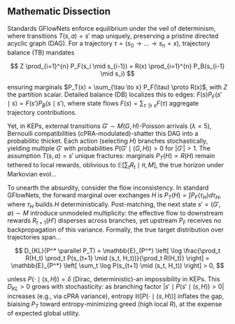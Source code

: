 
## Mathematic Dissection

Standards GFlowNets enforce equilibrium under the veil of determinism, where transitions $T(s,a)=s'$ map uniquely, preserving a pristine directed acyclic graph (DAG). For a trajectory $\tau = (s_0 \to \dots \to s_n =x)$, trajectory balance (TB) mandates

$$
Z \prod_{i=1}^{n} P_F(s_i \mid s_{i-1}) = R(x) \prod_{i=1}^{n} P_B(s_{i-1} \mid s_i)
$$

ensuring marginals $P_T(x) = \sum_{\tau \to x} P_F(\tau) \proto R(x)$, with $Z$ the partition scalar. Detailed balance (DB) localizes this to edges: $F(s) P_F(s' \mid s) = F(s') P_B(s \mid s')$, where state flows $F(s) = \sum_{\tau \ni s} F(\tau)$ aggregate trajectory contributions.

Yet, in KEPs, external transitions $G' \sim M(G, H)$-Poisson arrivals ($\lambda=5$), Bernoulli compatibilities (cPRA-modulated)-shatter this DAG into a probabilitic thicket. Each action (selecting $H$) branches stochastically, yielding multiple $G'$ with probabilities $P(G' \mid (G,H)) > 0$ for $|G'| > 1$. The assumption $T(s,a) = s'$ unique fractures: marginals $P_T(H) \propto R(H)$ remain tethered to local rewards, oblivious to $\mathbb{E}[\sum_t R_t \mid \pi, M]$, the true horizon under Markovian evol...

To unearth the absurdity, consider the flow inconsistency. In standard GFlowNets, the forward marginal over exchanges $H$ is $P_T(H) = \int P_F(\tau_H) d\tau_H$, where $\tau_H$ builds $H$ deterministically. Post-matching, the next state $s' = (G', \emptyset) \sim M$ introduce unmodeled multiplicity: the effective flow to downstream rewards $R_{t+1}(H')$ disperses across branches, yet upstream $P_F$ receives no backpropagation of this variance. Formally, the true target distribution over trajectories span...

$$
D_{KL}(P^* \parallel P_T) = \mathbb{E}_{P^*} \left[ \log \frac{\prod_t R(H_t) \prod_t P(s_{t+1} \mid (s_t, H_t))}{\prod_t R(H_t)} \right]
= \mathbb{E}_{P^*} \left[ \sum_t \log P(s_{t+1} \mid (s_t, H_t)) \right] > 0,
$$

unless $P(\cdot \mid (s,H)) = \delta$ (Dirac, deterministic)-an impossibility in KEPs. This $D_{KL} > 0$ grows with stochasticity: as branching factor $|{s' \mid P(s' \mid (s, H)) > 0}|$ increases (e.g., via cPRA variance), entropy $\mathbb{H}[P(\cdot \mid (s, H))]$ inflates the gap, biaising $P_T$ toward entropy-minimizing greed (high local $R$), at the expense of expected global utility.
